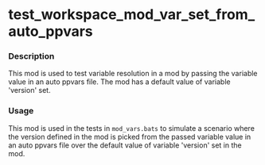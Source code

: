 # test_workspace_mod_var_set_from_auto_ppvars

### Description

This mod is used to test variable resolution in a mod by passing the variable value in an auto ppvars file. The mod has a default value of variable 'version' set.

### Usage

This mod is used in the tests in `mod_vars.bats` to simulate a scenario where the version defined in the mod is picked from the passed
variable value in an auto ppvars file over the default value of variable 'version' set in the mod.